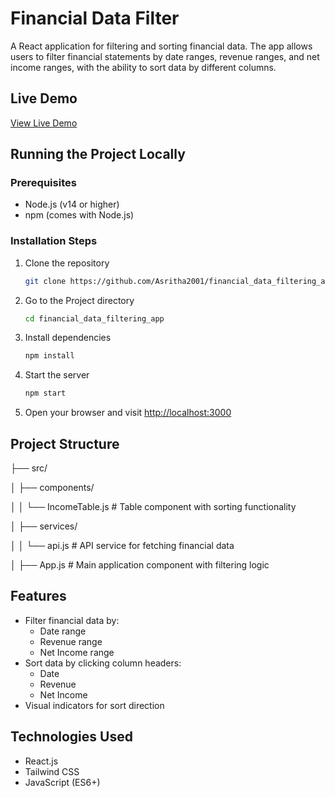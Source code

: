 # Financial Data Filter

A React application for filtering and sorting financial data. The app allows users to filter financial statements by date ranges, revenue ranges, and net income ranges, with the ability to sort data by different columns.

## Live Demo

[View Live Demo](https://your-username.github.io/financial-data-filter)

## Running the Project Locally

### Prerequisites

- Node.js (v14 or higher)
- npm (comes with Node.js)

### Installation Steps

1. Clone the repository
   ```bash
   git clone https://github.com/Asritha2001/financial_data_filtering_app
   ```
2. Go to the Project directory
   ```bash
   cd financial_data_filtering_app
   ```
3. Install dependencies
   ```bash
   npm install
   ```
4. Start the server
   ```bash
   npm start
   ```
5. Open your browser and visit [http://localhost:3000](http://localhost:3000)

## Project Structure

├── src/

│ ├── components/

  │ │ └── IncomeTable.js # Table component with sorting functionality
  
│ ├── services/

  │ │ └── api.js # API service for fetching financial data
  
│ ├── App.js # Main application component with filtering logic


## Features

- Filter financial data by:
  - Date range
  - Revenue range
  - Net Income range
- Sort data by clicking column headers:
  - Date
  - Revenue
  - Net Income
- Visual indicators for sort direction

## Technologies Used

- React.js
- Tailwind CSS
- JavaScript (ES6+)
